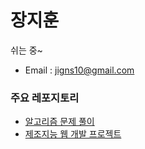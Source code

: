 # 장지훈

쉬는 중~

- Email : jigns10@gmail.com

### 주요 레포지토리
- [알고리즘 문제 풀이](https://github.com/jihoon-jang/Problem_Solving)
- [제조지능 웹 개발 프로젝트](https://github.com/jihoon-jang/Manufacturing_intelligence_project)
